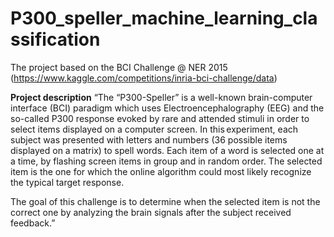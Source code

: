 # P300_speller_machine_learning_classification

The project based on the BCI Challenge @ NER 2015 (https://www.kaggle.com/competitions/inria-bci-challenge/data)

**Project description**
“The “P300-Speller” is a well-known brain-computer interface (BCI) paradigm which uses Electroencephalography (EEG) and the so-called P300 response evoked by rare and attended stimuli in order to select items displayed on a computer screen. In this experiment, each subject was presented with letters and numbers (36 possible items displayed on a matrix) to spell words. Each item of a word is selected one at a time, by flashing screen items in group and in random order. The selected item is the one for which the online algorithm could most likely recognize the typical target response. 

The goal of this challenge is to determine when the selected item is not the correct one by analyzing the brain signals after the subject received feedback.” 
